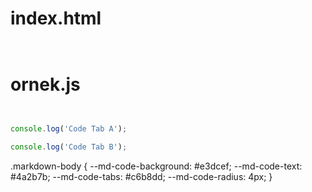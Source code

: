 # index.html
```html



```
# ornek.js
```javascript



```

```javascript I'm A tab
console.log('Code Tab A');
```
```javascript I'm tab B
console.log('Code Tab B');
```

.markdown-body {
  --md-code-background: #e3dcef;
  --md-code-text: #4a2b7b;
  --md-code-tabs: #c6b8dd;
  --md-code-radius: 4px;
}

